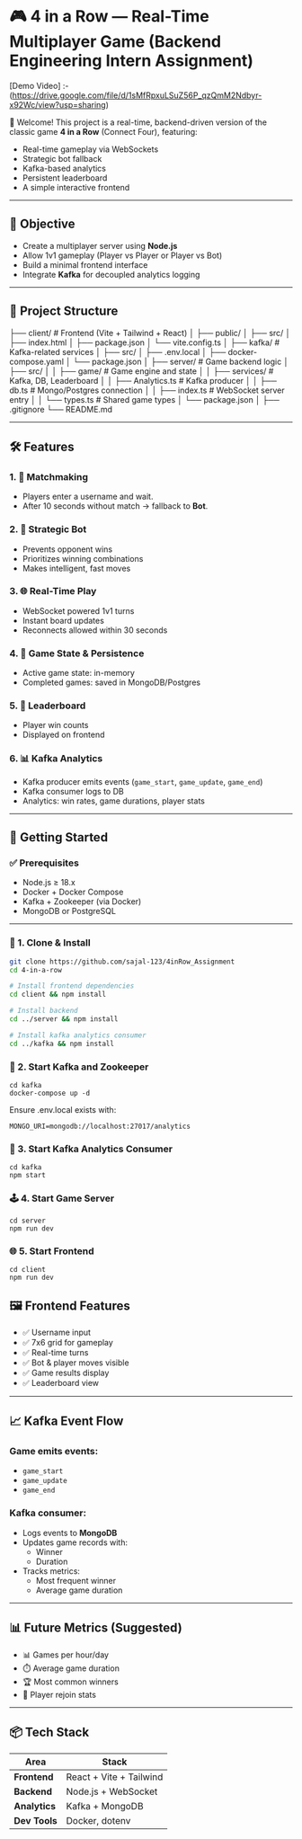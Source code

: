 # 🎮 4 in a Row — Real-Time Multiplayer Game (Backend Engineering Intern Assignment)
[Demo Video] :- (https://drive.google.com/file/d/1sMfRpxuLSuZ56P_qzQmM2Ndbyr-x92Wc/view?usp=sharing)

👋 Welcome! This project is a real-time, backend-driven version of the classic game **4 in a Row** (Connect Four), featuring:

- Real-time gameplay via WebSockets  
- Strategic bot fallback  
- Kafka-based analytics  
- Persistent leaderboard  
- A simple interactive frontend

---

## 🧠 Objective

- Create a multiplayer server using **Node.js**
- Allow 1v1 gameplay (Player vs Player or Player vs Bot)
- Build a minimal frontend interface
- Integrate **Kafka** for decoupled analytics logging

---

## 📁 Project Structure

├── client/ # Frontend (Vite + Tailwind + React)
│ ├── public/
│ ├── src/
│ ├── index.html
│ ├── package.json
│ └── vite.config.ts
│
├── kafka/ # Kafka-related services
│ ├── src/
│ ├── .env.local
│ ├── docker-compose.yaml
│ └── package.json
│
├── server/ # Game backend logic
│ ├── src/
│ │ ├── game/ # Game engine and state
│ │ ├── services/ # Kafka, DB, Leaderboard
│ │ ├── Analytics.ts # Kafka producer
│ │ ├── db.ts # Mongo/Postgres connection
│ │ ├── index.ts # WebSocket server entry
│ │ └── types.ts # Shared game types
│ └── package.json
│
├── .gitignore
└── README.md


---

## 🛠 Features

### 1. 🧍 Matchmaking
- Players enter a username and wait.
- After 10 seconds without match → fallback to **Bot**.

### 2. 🤖 Strategic Bot
- Prevents opponent wins
- Prioritizes winning combinations
- Makes intelligent, fast moves

### 3. 🌐 Real-Time Play
- WebSocket powered 1v1 turns
- Instant board updates
- Reconnects allowed within 30 seconds

### 4. 💾 Game State & Persistence
- Active game state: in-memory
- Completed games: saved in MongoDB/Postgres

### 5. 🏅 Leaderboard
- Player win counts
- Displayed on frontend

### 6. 📊 Kafka Analytics
- Kafka producer emits events (`game_start`, `game_update`, `game_end`)
- Kafka consumer logs to DB
- Analytics: win rates, game durations, player stats

---

## 🚀 Getting Started

### ✅ Prerequisites

- Node.js ≥ 18.x  
- Docker + Docker Compose  
- Kafka + Zookeeper (via Docker)  
- MongoDB or PostgreSQL

---

### 🔧 1. Clone & Install

```bash
git clone https://github.com/sajal-123/4inRow_Assignment
cd 4-in-a-row

# Install frontend dependencies
cd client && npm install

# Install backend
cd ../server && npm install

# Install kafka analytics consumer
cd ../kafka && npm install
```

### 🐳 2. Start Kafka and Zookeeper

```
cd kafka
docker-compose up -d
```
Ensure .env.local exists with:
```
MONGO_URI=mongodb://localhost:27017/analytics
```

### 🧠 3. Start Kafka Analytics Consumer

```
cd kafka
npm start
```

### 🕹 4. Start Game Server

```
cd server
npm run dev
```

### 🌐 5. Start Frontend

```
cd client
npm run dev

```

## 🖼️ Frontend Features

- ✅ Username input  
- ✅ 7x6 grid for gameplay  
- ✅ Real-time turns  
- ✅ Bot & player moves visible  
- ✅ Game results display  
- ✅ Leaderboard view  


---

## 📈 Kafka Event Flow

### Game emits events:
- `game_start`
- `game_update`
- `game_end`

### Kafka consumer:
- Logs events to **MongoDB**
- Updates game records with:
  - Winner
  - Duration
- Tracks metrics:
  - Most frequent winner
  - Average game duration

---

## 📊 Future Metrics (Suggested)

- 📊 Games per hour/day  
- ⏱️ Average game duration  
- 🏆 Most common winners  
- 🔁 Player rejoin stats  

---

## 📦 Tech Stack

| Area        | Stack                     |
|-------------|---------------------------|
| **Frontend**| React + Vite + Tailwind   |
| **Backend** | Node.js + WebSocket       |
| **Analytics**| Kafka + MongoDB          |
| **Dev Tools**| Docker, dotenv           |

